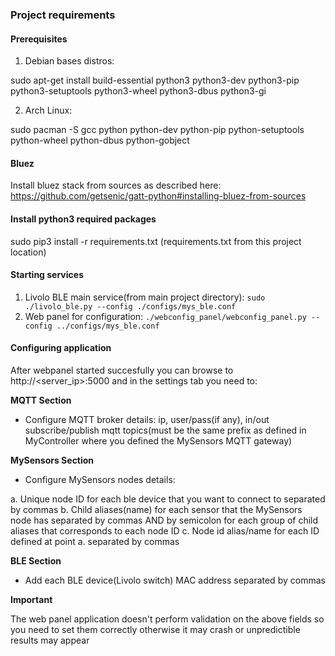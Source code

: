 ### Project requirements

#### Prerequisites

1. Debian bases distros:

  sudo apt-get install build-essential python3 python3-dev python3-pip python3-setuptools python3-wheel python3-dbus python3-gi

2. Arch Linux:

  sudo pacman -S gcc python python-dev python-pip python-setuptools python-wheel python-dbus python-gobject

#### Bluez

 Install bluez stack from sources as described here: https://github.com/getsenic/gatt-python#installing-bluez-from-sources

#### Install python3 required packages

  sudo pip3 install -r requirements.txt (requirements.txt from this project location)

#### Starting services

1. Livolo BLE main service(from main project directory):
`sudo ./livolo_ble.py --config ./configs/mys_ble.conf`
2. Web panel for configuration:
`./webconfig_panel/webconfig_panel.py --config ../configs/mys_ble.conf`

#### Configuring application

After webpanel started succesfully you can browse to http://<server_ip>:5000 and in the settings tab you need to:

**MQTT Section**

 - Configure MQTT broker details: ip, user/pass(if any), in/out subscribe/publish mqtt topics(must be the same prefix as defined in MyController where you defined the MySensors MQTT gateway)
 
 **MySensors Section**
 
 - Configure MySensors nodes details:

 a. Unique node ID for each ble device that you want to connect to separated by commas
 b. Child aliases(name) for each sensor that the MySensors node has separated by commas AND by semicolon for each group of child aliases that corresponds to each node ID
 c. Node id alias/name for each ID defined at point a. separated by commas
 
 **BLE Section**
  - Add each BLE device(Livolo switch) MAC address separated by commas
  
 **Important**
  
  The web panel application doesn't perform validation on the above fields so you need to set them correctly otherwise it may crash or unpredictible results may appear
